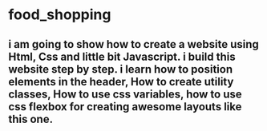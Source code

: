 # food_shopping

## i am going to show how to create a website using Html, Css and little bit Javascript. i build this website step by step. i learn how to position elements in the header, How to create utility classes, How to use css variables, how to use css flexbox for creating awesome layouts like this one.

